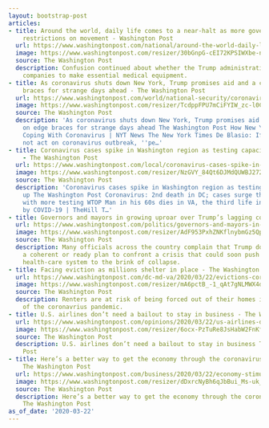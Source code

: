 ```yaml
---
layout: bootstrap-post
articles:
- title: Around the world, daily life comes to a near-halt as more governments impose
    restrictions on movement - Washington Post
  url: https://www.washingtonpost.com/national/around-the-world-daily-life-comes-to-a-near-halt-as-more-governments-impose-restrictions-on-movement/2020/03/22/39c4c12e-6b88-11ea-abef-020f086a3fab_story.html
  image: https://www.washingtonpost.com/resizer/30bGnpG-cEI72KPSIWXbe-nZNrM=/1440x0/smart/arc-anglerfish-washpost-prod-washpost.s3.amazonaws.com/public/H7BKO5DMP4I6VMKI4THD7PMFWU.jpg
  source: The Washington Post
  description: Confusion continued about whether the Trump administration was compelling
    companies to make essential medical equipment.
- title: As coronavirus shuts down New York, Trump promises aid and a city on edge
    braces for strange days ahead - The Washington Post
  url: https://www.washingtonpost.com/world/national-security/coronavirus-new-york-shutdown/2020/03/22/057411c8-6c72-11ea-aa80-c2470c6b2034_story.html
  image: https://www.washingtonpost.com/resizer/TcdppFPU7mCiFYIW_zc-l0C-BNU=/1440x0/smart/arc-anglerfish-washpost-prod-washpost.s3.amazonaws.com/public/RWEJCHTMSYI6VDLS7HYHWJXGW4.jpg
  source: The Washington Post
  description: 'As coronavirus shuts down New York, Trump promises aid and a city
    on edge braces for strange days ahead The Washington Post How New Yorkers Are
    Coping With Coronavirus | NYT News The New York Times De Blasio: If Trump does
    not act on coronavirus outbreak, ''pe…'
- title: Coronavirus cases spike in Washington region as testing capacity ramps up
    - The Washington Post
  url: https://www.washingtonpost.com/local/coronavirus-cases-spike-in-washington-region-as-testing-capacity-ramps-up/2020/03/22/93923916-6b15-11ea-abef-020f086a3fab_story.html
  image: https://www.washingtonpost.com/resizer/NzGVY_84Qt6DJMdQUWBJ272qGz8=/1440x0/smart/arc-anglerfish-washpost-prod-washpost.s3.amazonaws.com/public/ROF7LITMOAI6VMKI4THD7PMFWU.jpg
  source: The Washington Post
  description: 'Coronavirus cases spike in Washington region as testing capacity ramps
    up The Washington Post Coronavirus: 2nd death in DC; cases surge throughout region
    with more testing WTOP Man in his 60s dies in VA, the third life in state claimed
    by COVID-19 | TheHill T…'
- title: Governors and mayors in growing uproar over Trump’s lagging coronavirus response
  url: https://www.washingtonpost.com/politics/governors-and-mayors-in-growing-uproar-over-trumps-lagging-coronavirus-response/2020/03/22/98ac569a-6c49-11ea-a3ec-70d7479d83f0_story.html
  image: https://www.washingtonpost.com/resizer/AdF953PxhZNKflnybmGz5Qp2kro=/1440x0/smart/arc-anglerfish-washpost-prod-washpost.s3.amazonaws.com/public/EETJQ6TMRYI6VI7MODLUPHMD6A.jpg
  source: The Washington Post
  description: Many officials across the country complain that Trump does not have
    a coherent or ready plan to confront a crisis that could soon push the nation’s
    health-care system to the brink of collapse.
- title: Facing eviction as millions shelter in place - The Washington Post
  url: https://www.washingtonpost.com/dc-md-va/2020/03/22/evictions-coronavirus-renters-shelter-in-place/
  image: https://www.washingtonpost.com/resizer/mA6pctB_-1_qAt7gNLMWX4dYvmQ=/1440x0/smart/arc-anglerfish-washpost-prod-washpost.s3.amazonaws.com/public/5Z6XD4DKZMI6VMMZHKLZTRKFCI.jpg
  source: The Washington Post
  description: Renters are at risk of being forced out of their homes in the middle
    of the coronavrius pandemic.
- title: U.S. airlines don’t need a bailout to stay in business - The Washington Post
  url: https://www.washingtonpost.com/opinions/2020/03/22/us-airlines-dont-need-bailout-stay-business/
  image: https://www.washingtonpost.com/resizer/6ocx-PzTuRe8JsHabW2FnKf0uWM=/1440x0/smart/arc-anglerfish-washpost-prod-washpost.s3.amazonaws.com/public/KXNYCRDISEI6VMMZHKLZTRKFCI.jpg
  source: The Washington Post
  description: U.S. airlines don’t need a bailout to stay in business The Washington
    Post
- title: Here’s a better way to get the economy through the coronavirus shutdown -
    The Washington Post
  url: https://www.washingtonpost.com/business/2020/03/22/economy-stimulus-coronavirus/
  image: https://www.washingtonpost.com/resizer/dDxrcNyBh6qJbBui_Ms-uk_C7Fw=/1440x0/smart/arc-anglerfish-washpost-prod-washpost.s3.amazonaws.com/public/GPMMZETMPUI6VIKWABELMLG3KE.jpg
  source: The Washington Post
  description: Here’s a better way to get the economy through the coronavirus shutdown
    The Washington Post
as_of_date: '2020-03-22'
---
```


